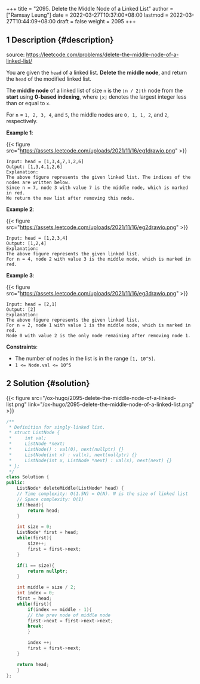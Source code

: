 +++
title = "2095. Delete the Middle Node of a Linked List"
author = ["Ramsay Leung"]
date = 2022-03-27T10:37:00+08:00
lastmod = 2022-03-27T10:44:09+08:00
draft = false
weight = 2095
+++

## <span class="section-num">1</span> Description {#description}

source: <https://leetcode.com/problems/delete-the-middle-node-of-a-linked-list/>

You are given the `head` of a linked list. **Delete** the **middle node**, and return the `head` of the modified linked list.

The **middle node** of a linked list of size `n` is the `⌊n / 2⌋th` node from the **start** using **0-based indexing**, where `⌊x⌋` denotes the largest integer less than or equal to `x`.

For `n` = `1, 2, 3, 4`, and `5`, the middle nodes are `0, 1, 1, 2`, and `2`, respectively.

**Example 1**:

{{< figure src="https://assets.leetcode.com/uploads/2021/11/16/eg1drawio.png" >}}

```text
Input: head = [1,3,4,7,1,2,6]
Output: [1,3,4,1,2,6]
Explanation:
The above figure represents the given linked list. The indices of the nodes are written below.
Since n = 7, node 3 with value 7 is the middle node, which is marked in red.
We return the new list after removing this node.
```

**Example 2**:

{{< figure src="https://assets.leetcode.com/uploads/2021/11/16/eg2drawio.png" >}}

```text
Input: head = [1,2,3,4]
Output: [1,2,4]
Explanation:
The above figure represents the given linked list.
For n = 4, node 2 with value 3 is the middle node, which is marked in red.
```

**Example 3**:

{{< figure src="https://assets.leetcode.com/uploads/2021/11/16/eg3drawio.png" >}}

```text
Input: head = [2,1]
Output: [2]
Explanation:
The above figure represents the given linked list.
For n = 2, node 1 with value 1 is the middle node, which is marked in red.
Node 0 with value 2 is the only node remaining after removing node 1.
```

**Constraints**:

-   The number of nodes in the list is in the range `[1, 10^5]`.
-   `1 <= Node.val <= 10^5`


## <span class="section-num">2</span> Solution {#solution}

{{< figure src="/ox-hugo/2095-delete-the-middle-node-of-a-linked-list.png" link="/ox-hugo/2095-delete-the-middle-node-of-a-linked-list.png" >}}

```c++
/**
 * Definition for singly-linked list.
 * struct ListNode {
 *     int val;
 *     ListNode *next;
 *     ListNode() : val(0), next(nullptr) {}
 *     ListNode(int x) : val(x), next(nullptr) {}
 *     ListNode(int x, ListNode *next) : val(x), next(next) {}
 * };
 */
class Solution {
public:
    ListNode* deleteMiddle(ListNode* head) {
	// Time complexity: O(1.5N) = O(N). N is the size of linked list
	// Space complexity: O(1)
	if(!head){
	    return head;
	}

	int size = 0;
	ListNode* first = head;
	while(first){
	    size++;
	    first = first->next;
	}

	if(1 == size){
	    return nullptr;
	}

	int middle = size / 2;
	int index = 0;
	first = head;
	while(first){
	    if(index == middle - 1){
		// the prev node of middle node
		first->next = first->next->next;
		break;
	    }

	    index ++;
	    first = first->next;
	}

	return head;
    }
};
```
